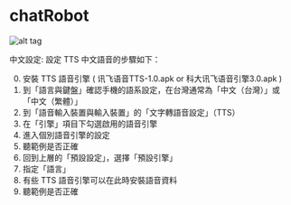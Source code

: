 # chatRobot
![alt tag](http://i.imgur.com/euDehAF.png)

中文設定:
設定 TTS 中文語音的步驟如下：

0. 安裝 TTS 語音引擎 ( 讯飞语音TTS-1.0.apk or 科大讯飞语音引擎3.0.apk )
1. 到「語言與鍵盤」確認手機的語系設定，在台灣通常為「中文（台灣）」或「中文（繁體）」
2. 到「語音輸入裝置與輸入裝置」的「文字轉語音設定」（TTS）
3. 在「引擎」項目下勾選啟用的語音引擎
4. 進入個別語音引擎的設定
6. 聽範例是否正確
7. 回到上層的「預設設定」，選擇「預設引擎」
8. 指定「語言」
9. 有些 TTS 語音引擎可以在此時安裝語音資料
10. 聽範例是否正確
